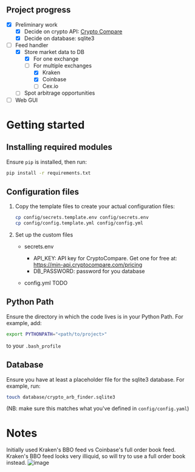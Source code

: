 ## Project progress

- [x] Preliminary work
   - [x] Decide on crypto API:  <a href="https://min-api.cryptocompare.com/" target="_blank">Crypto Compare</a>
   - [x] Decide on database: sqlite3
- [ ] Feed handler
   - [x] Store market data to DB
      - [x] For one exchange
      - [ ] For multiple exchanges
         - [x] Kraken
         - [x] Coinbase
         - [ ] Cex.io
   - [ ] Spot arbitrage opportunities
- [ ] Web GUI

# Getting started
## Installing required modules

Ensure `pip` is installed, then run:
``` sh
pip install -r requirements.txt
```

## Configuration files

1. Copy the template files to create your actual configuration files:

   ```sh
   cp config/secrets.template.env config/secrets.env
   cp config/config.template.yml config/config.yml
   ```

2. Set up the custom files 

    * secrets.env
        * API_KEY: API key for CryptoCompare. Get one for free at: https://min-api.cryptocompare.com/pricing
        * DB_PASSWORD: password for you database
    
    * config.yml
    TODO

## Python Path

Ensure the directory in which the code lives is in your Python Path.
For example, add:
``` sh
export PYTHONPATH="<path/to/project>"
```
to your `.bash_profile`

## Database

Ensure you have at least a placeholder file for the sqlite3 database.
For example, run:
``` sh
touch database/crypto_arb_finder.sqlite3
```
(NB: make sure this matches what you've defined in `config/config.yaml`)


# Notes

Initially used Kraken's BBO feed vs Coinbase's full order book feed. Kraken's BBO feed looks very illiquid, so will try to use a full order book instead.
![image](https://github.com/user-attachments/assets/8acb6ea0-5056-4c56-871b-54da4a93e2b5)
